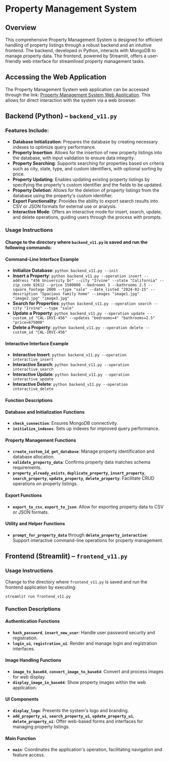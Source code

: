 # Property Management System

## Overview

This comprehensive Property Management System is designed for efficient handling of property listings through a robust backend and an intuitive frontend. The backend, developed in Python, interacts with MongoDB to manage property data. The frontend, powered by Streamlit, offers a user-friendly web interface for streamlined property management tasks.

## Accessing the Web Application

The Property Management System web application can be accessed through the link: [Property Management System Web Application](https://dsci551databasemanagementsystem-6hz9edamenfcwmbdbz3erx.streamlit.app/). This allows for direct interaction with the system via a web browser.

## Backend (Python) – `backend_v11.py`

### Features Include:

- **Database Initialization**: Prepares the database by creating necessary indexes to optimize query performance.
- **Property Insertion**: Allows for the insertion of new property listings into the database, with input validation to ensure data integrity.
- **Property Searching**: Supports searching for properties based on criteria such as city, state, type, and custom identifiers, with optional sorting by price.
- **Property Updating**: Enables updating existing property listings by specifying the property's custom identifier and the fields to be updated.
- **Property Deletion**: Allows for the deletion of property listings from the database using the property's custom identifier.
- **Export Functionality**: Provides the ability to export search results into CSV or JSON formats for external use or analysis.
- **Interactive Mode**: Offers an interactive mode for insert, search, update, and delete operations, guiding users through the process with prompts.

### Usage Instructions
#### Change to the directory where `backend_v11.py` is saved and run the following commands:

#### Command-Line Interface Example
- **Initialize Database**: `python backend_v11.py --init`
- **Insert a Property**: `python backend_v11.py --operation insert --address "456 University Dr" --city "Irvine" --state "California" --zip_code 92612 --price 1500000 --bedrooms 3 --bathrooms 2.5 --square_footage 2000 --type "sale" --date_listed "2024-02-15" --description "Spacious family home" --images "image1.jpg" "image2.jpg" "image3.jpg"`
- **Search for Properties**: `python backend_v11.py --operation search --city "Irvine" --type "sale"`
- **Update a Property**: `python backend_v11.py --operation update --custom_id "CAL-IRVI-456" --updates "bedrooms=4" "bathrooms=2.5" "price=675000"`
- **Delete a Property**: `python backend_v11.py --operation delete --custom_id "CAL-IRVI-456"`

#### Interactive Interface Example

- **Interactive Insert**: `python backend_v11.py --operation interactive_insert`
- **Interactive Search**: `python backend_v11.py --operation interactive_search`
- **Interactive Update**: `python backend_v11.py --operation interactive_update`
- **Interactive Delete**: `python backend_v11.py --operation interactive_delete`

#### Function Descriptions

#### Database and Initialization Functions
- **`check_connection`**: Ensures MongoDB connectivity.
- **`initialize_indexes`**: Sets up indexes for improved query performance.

#### Property Management Functions
- **`create_custom_id`**, **`get_database`**: Manage property identification and database allocation.
- **`validate_property_data`**: Confirms property data matches schema requirements.
- **`property_already_exists`**, **`duplicate_property`**, **`insert_property`**, **`search_property`**, **`update_property`**, **`delete_property`**: Facilitate CRUD operations on property listings.

#### Export Functions
- **`export_to_csv`**, **`export_to_json`**: Allow for exporting property data to CSV or JSON formats.

#### Utility and Helper Functions
- **`prompt_for_property_data`** through **`delete_property_interactive`**: Support interactive command-line operations for property management.

## Frontend (Streamlit) – `frontend_v11.py`

### Usage Instructions

Change to the directory where `frontend_v11.py` is saved and run the frontend application by executing:

`streamlit run frontend_v11.py`

### Function Descriptions

#### Authentication Functions
- **`hash_password`**, **`insert_new_user`**: Handle user password security and registration.
- **`login_ui`**, **`registration_ui`**: Render and manage login and registration interfaces.

#### Image Handling Functions
- **`image_to_base64`**, **`convert_image_to_base64`**: Convert and process images for web display.
- **`display_image_in_base64`**: Show property images within the web application.

#### UI Components
- **`display_logo`**: Presents the system's logo and branding.
- **`add_property_ui`**, **`search_property_ui`**, **`update_property_ui`**, **`delete_property_ui`**: Offer web-based forms and interfaces for managing property listings.

#### Main Function
- **`main`**: Coordinates the application's operation, facilitating navigation and feature access.
